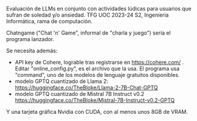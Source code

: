 Evaluación de LLMs en conjunto con actividades lúdicas para usuarios que sufran de soledad y/o ansiedad. TFG UOC 2023-24 S2, Ingenieria Informática, rama de computación. 

Chatngame ("Chat 'n' Game", informal de "charla y juego") sería el programa lanzador.

Se necesita además:
- API key de Cohere, lograble tras registrarse en https://cohere.com/ . Editar "online_config.py", es el archivo que la usa. El programa usa "command", uno de los modelos de lenguaje gratuitos disponibles.
- modelo GPTQ cuantizado de Llama 2: https://huggingface.co/TheBloke/Llama-2-7B-Chat-GPTQ
- modelo GPTQ cuantizado de Mistral 7B Instruct v0.2 https://huggingface.co/TheBloke/Mistral-7B-Instruct-v0.2-GPTQ

Y una tarjeta gráfica Nvidia con CUDA, con al menos unos 8GB de VRAM.
